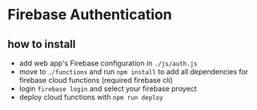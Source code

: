 # Firebase Authentication

## how to install

- add web app's Firebase configuration in `./js/auth.js`
- move to `./functions` and run `npm install` to add all dependencies for firebase cloud functions (required firebase cli)
- login `firebase login` and select your firebase proyect
- deploy cloud functions with `npm run deploy`

